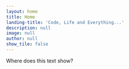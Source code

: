 ```yaml
---
layout: home
title: Home
landing-title: 'Code, Life and Everything...'
description: null
image: null
author: null
show_tile: false
---
```


Where does this text show?
